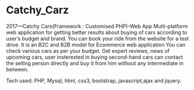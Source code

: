 # Catchy_Carz
2017—Catchy Cars(Framework : Customised PHP)-Web App
Multi-platform web application for getting better results about buying of cars according to user’s budget and brand.
You can book your ride from the website for a test drive.
It is an B2C and B2B model for Ecommerce web application.You can check various cars as per your budget.
Get expert reviews, news of upcoming cars, user insterested in buying second-hand cars can contact the selling person directly and buy it from him without any intermediate in between.

Tech used: PHP, Mysql, html, css3, bootstrap, javascript,ajax and jquery.
